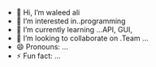 - 👋 Hi, I’m waleed ali
- 👀 I’m interested in..programming 
- 🌱 I’m currently learning ...API, GUI, 
- 💞️ I’m looking to collaborate on .Team  ...
- 😄 Pronouns: ...
- ⚡ Fun fact: ...

<!---
walee0852963/walee0852963 is a ✨ special ✨ repository because its `README.md` (this file) appears on your GitHub profile.
You can click the Preview link to take a look at your changes.
--->
